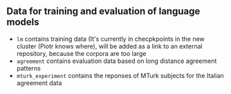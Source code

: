 ## Data for training and evaluation of language models

- `lm` contains training data (It's currently in checpkpoints in the new cluster (Piotr knows where), will be added as a link to an external repository, because the corpora are too large
- `agreement` contains evaluation data based on long distance agreement patterns
- `mturk_experiment` contains the reponses of MTurk subjects for the Italian agreement data 
